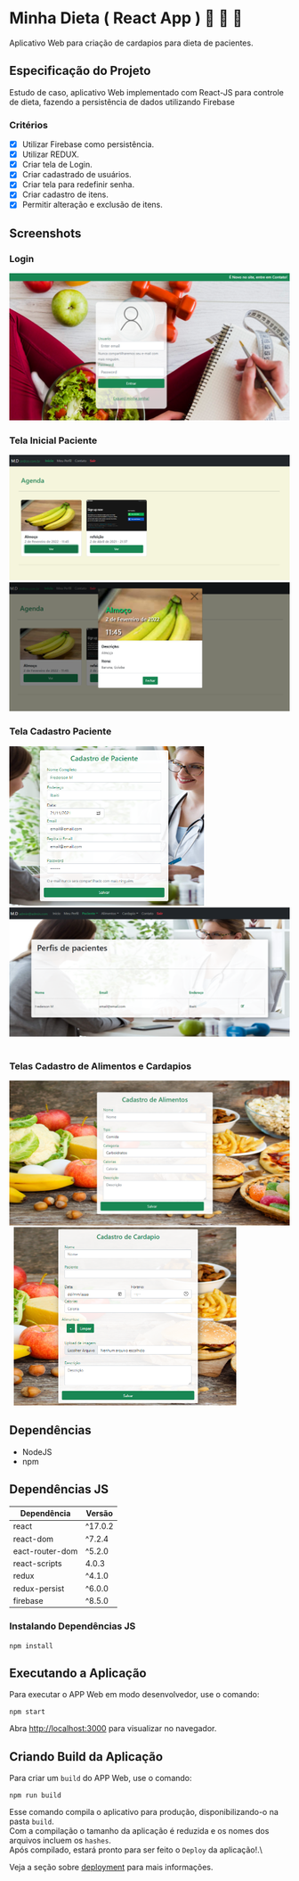 # Minha Dieta ( React App )  :apple: :rice:  :meat_on_bone:
Aplicativo Web para criação de cardapios para dieta de pacientes.

## Especificação do Projeto
Estudo de caso, aplicativo Web implementado com React-JS para controle de dieta, fazendo a persistência de dados utilizando Firebase

### Critérios
* [x] Utilizar Firebase como persistência.
* [x] Utilizar REDUX.
* [x] Criar tela de Login.
* [x] Criar cadastrado de usuários.
* [x] Criar tela para redefinir senha.
* [x] Criar cadastro de itens.
* [x] Permitir alteração e exclusão de itens.

## Screenshots
### Login
![Imagem do Login](README/Screenshot_1.PNG)

### Tela Inicial Paciente
![Imagem do Tela Inicial Paciente](README/Screenshot_2.PNG)
![Imagem do Tela Inicial Paciente](README/Screenshot_3.PNG)

### Tela Cadastro Paciente
<img src="README/Screenshot_4.PNG" alt="drawing" width="350"/> 
<img src="README/Screenshot_5.PNG" alt="drawing" width="600"/> 

### Telas Cadastro de Alimentos e Cardapios
<img src="README/Screenshot_6.PNG" alt="drawing" width="550"/> 
<img src="README/Screenshot_7.PNG" alt="drawing" width="400"/> 

## Dependências
* NodeJS
* npm

## Dependências JS

| Dependência | Versão
|---| ---|
| react | ^17.0.2 |
| react-dom | ^7.2.4 |
| eact-router-dom | ^5.2.0 |
| react-scripts | 4.0.3 |
| redux | ^4.1.0 |
| redux-persist | ^6.0.0 |
| firebase | ^8.5.0 |


### Instalando Dependências JS

```
npm install
```

## Executando a Aplicação

Para executar o APP Web em modo desenvolvedor, use o comando:

```
npm start
```
Abra [http://localhost:3000](http://localhost:3000) para visualizar no navegador.

## Criando Build da Aplicação
Para criar um `build` do APP Web, use o comando:

```
npm run build
```
Esse comando compila o aplicativo para produção, disponibilizando-o na pasta `build`.\
Com a compilação o tamanho da aplicação é reduzida e os nomes dos arquivos incluem os `hashes`.\
Após compilado, estará pronto para ser feito o `Deploy` da aplicação!.\

Veja a seção sobre [deployment](https://facebook.github.io/create-react-app/docs/deployment) para mais informações.
